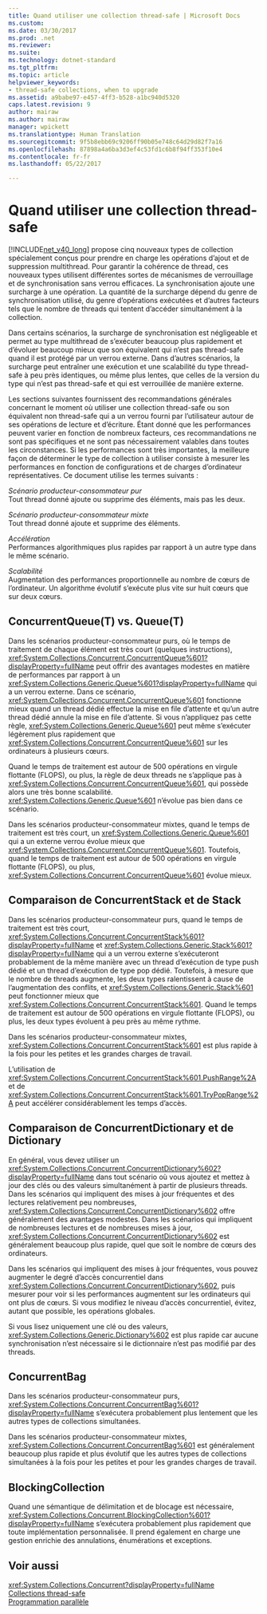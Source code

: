 ```yaml
---
title: Quand utiliser une collection thread-safe | Microsoft Docs
ms.custom: 
ms.date: 03/30/2017
ms.prod: .net
ms.reviewer: 
ms.suite: 
ms.technology: dotnet-standard
ms.tgt_pltfrm: 
ms.topic: article
helpviewer_keywords:
- thread-safe collections, when to upgrade
ms.assetid: a9babe97-e457-4ff3-b528-a1bc940d5320
caps.latest.revision: 9
author: mairaw
ms.author: mairaw
manager: wpickett
ms.translationtype: Human Translation
ms.sourcegitcommit: 9f5b8ebb69c9206ff90b05e748c64d29d82f7a16
ms.openlocfilehash: 87898a4a6ba3d3ef4c53fd1c6b8f94ff353f10e4
ms.contentlocale: fr-fr
ms.lasthandoff: 05/22/2017

---
```

# <a name="when-to-use-a-thread-safe-collection"></a>Quand utiliser une collection thread-safe
[!INCLUDE[net_v40_long](../../../../includes/net-v40-long-md.md)] propose cinq nouveaux types de collection spécialement conçus pour prendre en charge les opérations d’ajout et de suppression multithread. Pour garantir la cohérence de thread, ces nouveaux types utilisent différentes sortes de mécanismes de verrouillage et de synchronisation sans verrou efficaces. La synchronisation ajoute une surcharge à une opération. La quantité de la surcharge dépend du genre de synchronisation utilisé, du genre d’opérations exécutées et d’autres facteurs tels que le nombre de threads qui tentent d’accéder simultanément à la collection.  
  
 Dans certains scénarios, la surcharge de synchronisation est négligeable et permet au type multithread de s’exécuter beaucoup plus rapidement et d’évoluer beaucoup mieux que son équivalent qui n’est pas thread-safe quand il est protégé par un verrou externe. Dans d’autres scénarios, la surcharge peut entraîner une exécution et une scalabilité du type thread-safe à peu près identiques, ou même plus lentes, que celles de la version du type qui n’est pas thread-safe et qui est verrouillée de manière externe.  
  
 Les sections suivantes fournissent des recommandations générales concernant le moment où utiliser une collection thread-safe ou son équivalent non thread-safe qui a un verrou fourni par l’utilisateur autour de ses opérations de lecture et d’écriture. Étant donné que les performances peuvent varier en fonction de nombreux facteurs, ces recommandations ne sont pas spécifiques et ne sont pas nécessairement valables dans toutes les circonstances. Si les performances sont très importantes, la meilleure façon de déterminer le type de collection à utiliser consiste à mesurer les performances en fonction de configurations et de charges d’ordinateur représentatives. Ce document utilise les termes suivants :  
  
 *Scénario producteur-consommateur pur*  
 Tout thread donné ajoute ou supprime des éléments, mais pas les deux.  
  
 *Scénario producteur-consommateur mixte*  
 Tout thread donné ajoute et supprime des éléments.  
  
 *Accélération*  
 Performances algorithmiques plus rapides par rapport à un autre type dans le même scénario.  
  
 *Scalabilité*  
 Augmentation des performances proportionnelle au nombre de cœurs de l’ordinateur. Un algorithme évolutif s’exécute plus vite sur huit cœurs que sur deux cœurs.  
  
## <a name="concurrentqueuet-vs-queuet"></a>ConcurrentQueue(T) vs. Queue(T)  
 Dans les scénarios producteur-consommateur purs, où le temps de traitement de chaque élément est très court (quelques instructions), <xref:System.Collections.Concurrent.ConcurrentQueue%601?displayProperty=fullName> peut offrir des avantages modestes en matière de performances par rapport à un <xref:System.Collections.Generic.Queue%601?displayProperty=fullName> qui a un verrou externe. Dans ce scénario, <xref:System.Collections.Concurrent.ConcurrentQueue%601> fonctionne mieux quand un thread dédié effectue la mise en file d’attente et qu’un autre thread dédié annule la mise en file d’attente. Si vous n’appliquez pas cette règle, <xref:System.Collections.Generic.Queue%601> peut même s’exécuter légèrement plus rapidement que <xref:System.Collections.Concurrent.ConcurrentQueue%601> sur les ordinateurs à plusieurs cœurs.  
  
 Quand le temps de traitement est autour de 500 opérations en virgule flottante (FLOPS), ou plus, la règle de deux threads ne s’applique pas à <xref:System.Collections.Concurrent.ConcurrentQueue%601>, qui possède alors une très bonne scalabilité. <xref:System.Collections.Generic.Queue%601> n’évolue pas bien dans ce scénario.  
  
 Dans les scénarios producteur-consommateur mixtes, quand le temps de traitement est très court, un <xref:System.Collections.Generic.Queue%601> qui a un externe verrou évolue mieux que <xref:System.Collections.Concurrent.ConcurrentQueue%601>. Toutefois, quand le temps de traitement est autour de 500 opérations en virgule flottante (FLOPS), ou plus, <xref:System.Collections.Concurrent.ConcurrentQueue%601> évolue mieux.  
  
## <a name="concurrentstack-vs-stack"></a>Comparaison de ConcurrentStack et de Stack  
 Dans les scénarios producteur-consommateur purs, quand le temps de traitement est très court, <xref:System.Collections.Concurrent.ConcurrentStack%601?displayProperty=fullName> et <xref:System.Collections.Generic.Stack%601?displayProperty=fullName> qui a un verrou externe s’exécuteront probablement de la même manière avec un thread d’exécution de type push dédié et un thread d’exécution de type pop dédié. Toutefois, à mesure que le nombre de threads augmente, les deux types ralentissent à cause de l’augmentation des conflits, et <xref:System.Collections.Generic.Stack%601> peut fonctionner mieux que <xref:System.Collections.Concurrent.ConcurrentStack%601>. Quand le temps de traitement est autour de 500 opérations en virgule flottante (FLOPS), ou plus, les deux types évoluent à peu près au même rythme.  
  
 Dans les scénarios producteur-consommateur mixtes, <xref:System.Collections.Concurrent.ConcurrentStack%601> est plus rapide à la fois pour les petites et les grandes charges de travail.  
  
 L’utilisation de <xref:System.Collections.Concurrent.ConcurrentStack%601.PushRange%2A> et de <xref:System.Collections.Concurrent.ConcurrentStack%601.TryPopRange%2A> peut accélérer considérablement les temps d’accès.  
  
## <a name="concurrentdictionary-vs-dictionary"></a>Comparaison de ConcurrentDictionary et de Dictionary  
 En général, vous devez utiliser un <xref:System.Collections.Concurrent.ConcurrentDictionary%602?displayProperty=fullName> dans tout scénario où vous ajoutez et mettez à jour des clés ou des valeurs simultanément à partir de plusieurs threads. Dans les scénarios qui impliquent des mises à jour fréquentes et des lectures relativement peu nombreuses, <xref:System.Collections.Concurrent.ConcurrentDictionary%602> offre généralement des avantages modestes. Dans les scénarios qui impliquent de nombreuses lectures et de nombreuses mises à jour, <xref:System.Collections.Concurrent.ConcurrentDictionary%602> est généralement beaucoup plus rapide, quel que soit le nombre de cœurs des ordinateurs.  
  
 Dans les scénarios qui impliquent des mises à jour fréquentes, vous pouvez augmenter le degré d’accès concurrentiel dans <xref:System.Collections.Concurrent.ConcurrentDictionary%602>, puis mesurer pour voir si les performances augmentent sur les ordinateurs qui ont plus de cœurs. Si vous modifiez le niveau d’accès concurrentiel, évitez, autant que possible, les opérations globales.  
  
 Si vous lisez uniquement une clé ou des valeurs, <xref:System.Collections.Generic.Dictionary%602> est plus rapide car aucune synchronisation n’est nécessaire si le dictionnaire n’est pas modifié par des threads.  
  
## <a name="concurrentbag"></a>ConcurrentBag  
 Dans les scénarios producteur-consommateur purs, <xref:System.Collections.Concurrent.ConcurrentBag%601?displayProperty=fullName> s’exécutera probablement plus lentement que les autres types de collections simultanées.  
  
 Dans les scénarios producteur-consommateur mixtes, <xref:System.Collections.Concurrent.ConcurrentBag%601> est généralement beaucoup plus rapide et plus évolutif que les autres types de collections simultanées à la fois pour les petites et pour les grandes charges de travail.  
  
## <a name="blockingcollection"></a>BlockingCollection  
 Quand une sémantique de délimitation et de blocage est nécessaire, <xref:System.Collections.Concurrent.BlockingCollection%601?displayProperty=fullName> s’exécutera probablement plus rapidement que toute implémentation personnalisée. Il prend également en charge une gestion enrichie des annulations, énumérations et exceptions.  
  
## <a name="see-also"></a>Voir aussi  
 <xref:System.Collections.Concurrent?displayProperty=fullName>   
 [Collections thread-safe](../../../../docs/standard/collections/thread-safe/index.md)   
 [Programmation parallèle](../../../../docs/standard/parallel-programming/index.md)
